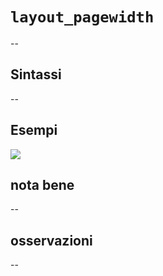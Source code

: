 # `layout_pagewidth`

--

## Sintassi

--

## Esempi

![](/img/variabili/layout_pagewidth/layout_pagewidth1.png)

## nota bene

--

## osservazioni

--